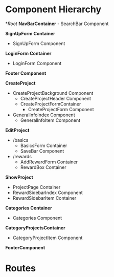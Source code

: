 # Component Hierarchy

**Root*
  **NavBarContainer**
    - SearchBar Component

**SignUpForm Container**
  - SignUpForm Component

**LoginForm Container**
  - LoginForm Component

**Footer Component**

**CreateProject**
  - CreateProjectBackground Component
    - CreateProjectHeader Component
    - CreateProjectFormContainer
      - CreateProjectForm Component
  - GeneralInfoIndex Component
    - GeneralInfoItem Component

**EditProject**
  - /basics
    - BasicsForm Container
    - SaveBar Component
  - /rewards
    - AddRewardForm Container
    - RewardBox Container

**ShowProject**
  - ProjectPage Container
  - RewardSidebarIndex Component
  - RewardSidebarItem Container

**Categories Container**
  - Categories Component

**CategoryProjectsContainer**
  - CategoryProjectItem Component

**FooterComponent**

# Routes
